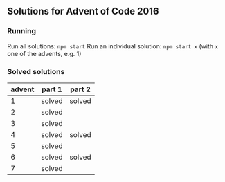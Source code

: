 ## Solutions for Advent of Code 2016
### Running
Run all solutions:
`npm start`
Run an individual solution:
`npm start x`
(with `x` one of the advents, e.g. 1)

### Solved solutions
|advent| part 1 | part 2|
|------|--------|-------|
1|solved|solved
2|solved
3|solved
4|solved|solved
5|solved
6|solved|solved
7|solved|
